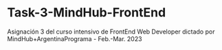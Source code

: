 # Task-3-MindHub-FrontEnd
Asignación 3 del curso intensivo de FrontEnd Web Developer dictado por MindHub+ArgentinaPrograma - Feb.-Mar. 2023

